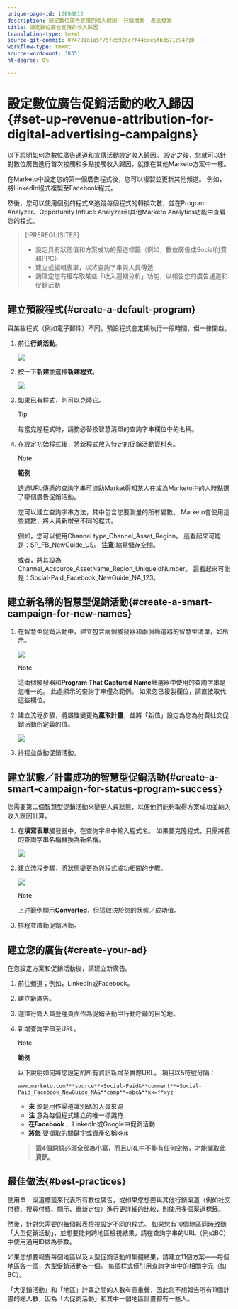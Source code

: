 ```yaml
---
unique-page-id: 10098812
description: 設定數位廣告宣傳的收入歸因——行銷檔案——產品檔案
title: 設定數位廣告宣傳的收入歸因
translation-type: tm+mt
source-git-commit: 074701d1a5f75fe592ac7f44cce6fb3571e94710
workflow-type: tm+mt
source-wordcount: '835'
ht-degree: 0%

---
```



# 設定數位廣告促銷活動的收入歸因{#set-up-revenue-attribution-for-digital-advertising-campaigns}

以下說明如何為數位廣告通道和宣傳活動設定收入歸因。 設定之後，您就可以針對數位廣告進行首次接觸和多點接觸收入歸因，就像在其他Marketo方案中一樣。

在Marketo中設定您的第一個廣告程式後，您可以複製並更新其他頻道。 例如，將LinkedIn程式複製至Facebook程式。

然後，您可以使用個別的程式來追蹤每個程式的轉換次數，並在Program Analyzer、Opportunity Influce Analyzer和其他Marketo Analytics功能中查看您的程式。

>[!PREREQUISITES]
>
>* 設定具有狀態值和方案成功的渠道標籤（例如，數位廣告或Social付費和PPC）
>* 建立或編輯表單，以將查詢字串與人員傳遞
>* 請確定您有權存取某些「收入週期分析」功能，以報告您的廣告通道和促銷活動


## 建立預設程式{#create-a-default-program}

與某些程式（例如電子郵件）不同，預設程式會定期執行一段時間，但一律開啟。

1. 前往&#x200B;**行銷活動**。

   ![](assets/login-marketing-activities-5.png)

1. 按一下&#x200B;**新建**&#x200B;並選擇&#x200B;**新建程式**。

   ![](assets/image2016-3-14-15-52-0.png)

1. 如果已有程式，則可以[克隆它](/help/marketo/product-docs/core-marketo-concepts/programs/working-with-programs/clone-a-program.md)。

   >[!TIP]
   >
   >每當克隆程式時，請務必替換智慧清單的查詢字串欄位中的名稱。

1. 在設定初始程式後，將新程式放入特定的促銷活動資料夾。

   >[!NOTE]
   >
   >**範例**
   >
   >透過URL傳遞的查詢字串可協助Market得知某人在成為Marketo中的人時點選了哪個廣告促銷活動。
   >
   >您可以建立查詢字串方法，其中包含您要測量的所有變數。 Marketo會使用這些變數，將人員新增至不同的程式。
   >
   >例如，您可以使用Channel type_Channel_Asset_Region。 這看起來可能是：SP_FB_NewGuide_US。 **注意**:縮寫儲存空間。
   >
   >或者，將其設為Channel_Adsource_AssetName_Region_UniqueIdNumber。 這看起來可能是：Social-Paid_Facebook_NewGuide_NA_123。

## 建立新名稱的智慧型促銷活動{#create-a-smart-campaign-for-new-names}

1. 在智慧型促銷活動中，建立包含兩個觸發器和兩個篩選器的智慧型清單，如所示。

   ![](assets/image2016-3-23-13-3a59-3a24.png)

   >[!NOTE]
   >
   >這兩個觸發器和&#x200B;**Program That Captured Name**&#x200B;篩選器中使用的查詢字串是您唯一的。 此處顯示的查詢字串僅為範例。 如果您已複製欄位，請直接取代這些欄位。

1. 建立流程步驟，將屬性變更為&#x200B;**贏取計畫**，並將「新值」設定為您為付費社交促銷活動所定義的值。

   ![](assets/image2016-3-14-14-3a58-3a6.png)

1. 排程並啟動促銷活動。

## 建立狀態／計畫成功的智慧型促銷活動{#create-a-smart-campaign-for-status-program-success}

您需要第二個智慧型促銷活動來變更人員狀態，以便他們能夠取得方案成功並納入收入歸因計算。

1. 在&#x200B;**填寫表單**&#x200B;觸發器中，在查詢字串中輸入程式名。 如果要克隆程式，只需將舊的查詢字串名稱替換為新名稱。

   ![](assets/image2016-3-23-14-3a7-3a20.png)

1. 建立流程步驟，將狀態變更為與程式成功相關的步驟。

   ![](assets/image2016-3-14-15-3a9-3a29.png)

   >[!NOTE]
   >
   >上述範例顯示&#x200B;**Converted**，但這取決於您的狀態／成功值。

1. 排程並啟動促銷活動。

## 建立您的廣告{#create-your-ad}

在您設定方案和促銷活動後，請建立新廣告。

1. 前往頻道；例如，LinkedIn或Facebook。
1. 建立新廣告。
1. 選擇行銷人員登陸頁面作為促銷活動中行動呼籲的目的地。
1. 新增查詢字串至URL。

   >[!NOTE]
   >
   >**範例**
   >
   >以下說明如何將您設定的所有資訊新增至實際URL。 項目以&amp;符號分隔：
   >
   >`www.marketo.com?**source**=Social-Paid&**comment**=Social-Paid_Facebook_NewGuide_NA&**camp**=abc&**kk=**xyz`
   >
   >* **來** 源是用作渠道識別碼的人員來源
   >* **注** 意為每個程式建立的唯一標識符
   >* **在Facebook** 、LinkedIn或Google中促銷活動
   >* **將您** 要擷取的關鍵字或資產名稱kkis

   >
   >**這4個詞語必須全部為小寫，而且URL中不能有任何空格，才能擷取此資訊。**

## 最佳做法{#best-practices}

使用單一渠道標籤來代表所有數位廣告，或如果您想要與其他行銷渠道（例如社交付費、搜尋付費、顯示、重新定位）進行更詳細的比較，則使用多個渠道標籤。

然後，針對您需要的每個報表檢視設定不同的程式。 如果您有10個地區同時啟動「大型促銷活動」，並想要能夠跨地區檢視結果，請在查詢字串的URL（例如BC）中使用通用ID做為參數。

如果您想要報告每個地區以及大型促銷活動的集體結果，請建立11個方案——每個地區各一個，大型促銷活動各一個。 每個程式僅引用查詢字串中的相關字元（如BC）。

「大促銷活動」和「地區」計畫之間的人數有意重疊，因此您不想報告所有11個計畫的總人數，因為「大促銷活動」和其中一個地區計畫都有一些人。
